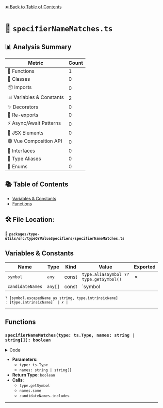 [⬅️ Back to Table of Contents](../../../../index.md)

# 📄 `specifierNameMatches.ts`

## 📊 Analysis Summary

| Metric | Count |
|--------|-------|
| 🔧 Functions | 1 |
| 🧱 Classes | 0 |
| 📦 Imports | 0 |
| 📊 Variables & Constants | 2 |
| ✨ Decorators | 0 |
| 🔄 Re-exports | 0 |
| ⚡ Async/Await Patterns | 0 |
| 💠 JSX Elements | 0 |
| 🟢 Vue Composition API | 0 |
| 📐 Interfaces | 0 |
| 📑 Type Aliases | 0 |
| 🎯 Enums | 0 |

## 📚 Table of Contents

- [Variables & Constants](#variables-constants)
- [Functions](#functions)

## 🛠️ File Location:
📂 **`packages/type-utils/src/typeOrValueSpecifiers/specifierNameMatches.ts`**

## Variables & Constants

| Name | Type | Kind | Value | Exported |
|------|------|------|-------|----------|
| `symbol` | `any` | const | `type.aliasSymbol ?? type.getSymbol()` | ✗ |
| `candidateNames` | `any[]` | const | `symbol
    ? [symbol.escapedName as string, type.intrinsicName]
    : [type.intrinsicName]` | ✗ |


---

## Functions

### `specifierNameMatches(type: ts.Type, names: string | string[]): boolean`

<details><summary>Code</summary>

```ts
export function specifierNameMatches(
  type: ts.Type,
  names: string | string[],
): boolean {
  if (typeof names === 'string') {
    names = [names];
  }

  const symbol = type.aliasSymbol ?? type.getSymbol();
  const candidateNames = symbol
    ? [symbol.escapedName as string, type.intrinsicName]
    : [type.intrinsicName];

  if (names.some(item => candidateNames.includes(item))) {
    return true;
  }

  return false;
}
```
</details>

- **Parameters**:
  - `type: ts.Type`
  - `names: string | string[]`
- **Return Type**: `boolean`
- **Calls**:
  - `type.getSymbol`
  - `names.some`
  - `candidateNames.includes`

---